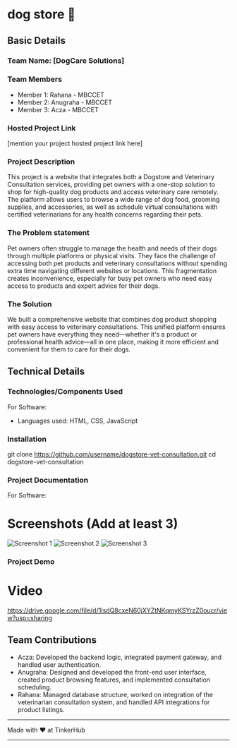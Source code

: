 # dog store 🎯

## Basic Details
### Team Name: [DogCare Solutions]

### Team Members
- Member 1: Rahana - MBCCET
- Member 2: Anugraha - MBCCET
- Member 3: Acza - MBCCET

### Hosted Project Link
[mention your project hosted project link here]

### Project Description
This project is a website that integrates both a Dogstore and Veterinary Consultation services, providing pet owners with a one-stop solution to shop for high-quality dog products and access veterinary care remotely. The platform allows users to browse a wide range of dog food, grooming supplies, and accessories, as well as schedule virtual consultations with certified veterinarians for any health concerns regarding their pets.

### The Problem statement
Pet owners often struggle to manage the health and needs of their dogs through multiple platforms or physical visits. They face the challenge of accessing both pet products and veterinary consultations without spending extra time navigating different websites or locations. This fragmentation creates inconvenience, especially for busy pet owners who need easy access to products and expert advice for their dogs.

### The Solution
We built a comprehensive website that combines dog product shopping with easy access to veterinary consultations. This unified platform ensures pet owners have everything they need—whether it's a product or professional health advice—all in one place, making it more efficient and convenient for them to care for their dogs.

## Technical Details
### Technologies/Components Used
For Software:
- Languages used: HTML, CSS, JavaScript
### Installation

git clone https://github.com/username/dogstore-vet-consultation.git
cd dogstore-vet-consultation


### Project Documentation
For Software:
# Screenshots (Add at least 3)
![Screenshot 1](https://github.com/user-attachments/assets/screenshot1.jpg)
![Screenshot 2](https://github.com/user-attachments/assets/screenshot2.jpg)
![Screenshot 3](https://github.com/user-attachments/assets/screenshot3.jpg)

### Project Demo
# Video
https://drive.google.com/file/d/1IsdQ8cxeN60jXYZtNKqmyKSYrzZ0oucr/view?usp=sharing

## Team Contributions
- Acza: Developed the backend logic, integrated payment gateway, and handled user authentication.
- Anugraha: Designed and developed the front-end user interface, created product browsing features, and implemented consultation scheduling.
- Rahana: Managed database structure, worked on integration of the veterinarian consultation system, and handled API integrations for product listings.

---

Made with ❤️ at TinkerHub

---
